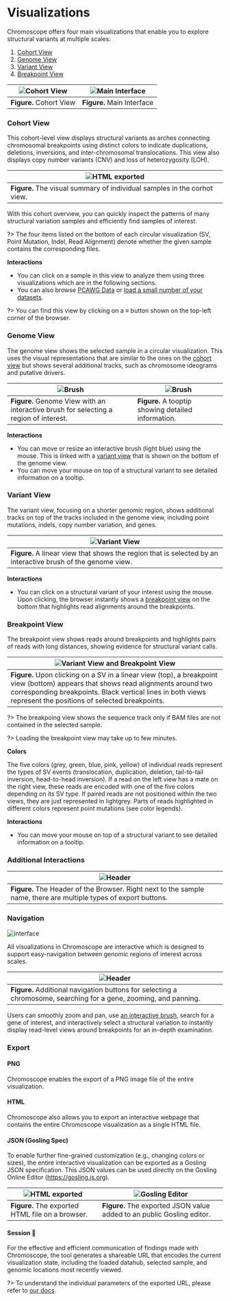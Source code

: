 # Visualizations

Chromoscope offers four main visualizations that enable you to explore structural variants at multiple scales: 
1. [Cohort View](#cohort-view)
1. [Genome View](#genome-view)
1. [Variant View](#variant-view)
1. [Breakpoint View](#breakpoint-view)

|![Cohort View](./assets/cohort-view.png)|![Main Interface](./assets/main-interface.png)|
|---|---|
|**Figure.** Cohort View|**Figure.** Main Interface|

### Cohort View

This cohort-level view displays structural variants as arches connecting chromosomal breakpoints using distinct colors to indicate duplications, deletions, inversions, and inter-chromosomal translocations. This view also displays copy number variants (CNV) and loss of heterozygosity (LOH).

|![HTML exported](./assets/zoomed-cohort-view.png)|
|---|
|__Figure.__ The visual summary of individual samples in the corhot view.

With this cohort overview, you can quickly inspect the patterns of many structural variation samples and efficiently find samples of interest.

?> The four items listed on the bottom of each circular visualization (SV, Point Mutation, Indel, Read Alignment) denote whether the given sample contains the corresponding files.

__Interactions__

- You can click on a sample in this view to analyze them using three visualizations which are in the following sections.
- You can also browse [PCAWG Data](/public-data-config?id=pcawg-data) or [load a small number of your datasets](/data-config?id=loading-data-through-interface).

?> You can find this view by clicking on a ≡ button shown on the top-left corner of the browser.

### Genome View
The genome view shows the selected sample in a circular visualization. This uses the visual representations that are similar to the ones on the [cohort view](#cohort-view) but shows several additional tracks, such as chromosome ideograms and putative drivers.

|![Brush](./assets/circular.png)|![Brush](./assets/tooltip.png)|
|---|---|
|**Figure.** Genome View with an interactive brush for selecting a region of interest.|**Figure.** A tooptip showing detailed information.|

__Interactions__

- You can move or resize an interactive brush (light blue) using the mouse. This is linked with a [variant view](#variant-view) that is shown on the bottom of the genome view.
- You can move your mouse on top of a structural variant to see detailed information on a tooltip.

### Variant View
The variant view, focusing on a shorter genomic region, shows additional tracks on top of the tracks included in the genome view, including point mutations, indels, copy number variation, and genes.

|![Variant View](./assets/linear-view.png)|
|---|
|**Figure.** A linear view that shows the region that is selected by an interactive brush of the genome view.|

__Interactions__

- You can click on a structural variant of your interest using the mouse. Upon clicking, the browser instantly shows a [breakpoint view](#breakpoint-view) on the bottom that highlights read alignments around the breakpoints.

### Breakpoint View
The breakpoint view shows reads around breakpoints and highlights pairs of reads with long distances, showing evidence for structural variant calls.

|![Variant View and Breakpoint View](./assets/breakpoint-view.png)|
|---|
|**Figure.** Upon clicking on a SV in a linear view (top), a breakpoint view (bottom) appears that shows read alignments around two corresponding breakpoints. Black vertical lines in both views represent the positions of selected breakpoints. |

?> The breakpoing view shows the sequence track only if BAM files are not contained in the selected sample.

?> Loading the breakpoint view may take up to few minutes.

__Colors__

The five colors (grey, green, blue, pink, yellow) of individual reads represent the types of SV events (translocation, duplication, deletion, tail-to-tail inversion, head-to-head inversion). If a read on the left view has a mate on the right view, these reads are encoded with one of the five colors depending on its SV type. If paired reads are not positioned within the two views, they are just represented in lightgrey. Parts of reads highlighted in different colors represent point mutations (see color legends).

__Interactions__

- You can move your mouse on top of a structural variant to see detailed information on a tooltip.

### Additional Interactions

|![Header](./assets/header.png)|
|---|
|**Figure.** The Header of the Browser. Right next to the sample name, there are multiple types of export buttons. |

### Navigation

![interface](assets/overall.gif ':class=image')

All visualizations in Chromoscope are interactive which is designed to support easy-navigation between genomic regions of interest across scales.

|![Header](./assets/navigation-buttons.png)|
|---|
|**Figure.** Additional navigation buttons for selecting a chromosome, searching for a gene, zooming, and panning. |

Users can smoothly zoom and pan, use [an interactive brush](#genome-view), search for a gene of interest, and interactively select a structural variation to instantly display read-level views around breakpoints for an in-depth examination.

### Export

#### PNG
Chromoscope enables the export of a PNG image file of the entire visualization.

#### HTML
Chromoscope also allows you to export an interactive webpage that contains the entire Chromoscope visualization as a single HTML file.

#### JSON (Gosling Spec)
To enable further fine-grained customization (e.g., changing colors or sizes), the entire interactive visualization can be exported as a Gosling JSON specification. This JSON values can be used directly on the Gosling Online Editor (https://gosling.js.org).

|![HTML exported](./assets/html-export.png)|![Gosling Editor](./assets/gosling-editor.png)|
|---|---|
|__Figure.__ The exported HTML file on a browser.|__Figure.__ The exported JSON value added to an public Gosling editor.|

#### Session 🔗
For the effective and efficient communication of findings made with Chromoscope, the tool generates a shareable URL that encodes the current visualization state, including the loaded datahub, selected sample, and genomic locations most recently viewed.

?> To understand the individual parameters of the exported URL, please refer to [our docs](/url-parameters.md).

<!-- #### Navigating Linear Detail View on Circular Overview
By clicking and dragging a mouse on a blue brush, users can navigate a linear view.

#### Opening Alignment Views

Upon clicking on a SV on either an overview or a linear view, two alignment views are opened that show two regions around breakpoints. The selected SV is represented with thicker edges. Vertical gray lines on the alignment views represent the breakpoints of the selected SV.

#### Selecting a Sample

From the sample gallery, a user can select a sample of interest by clicking.

#### Navigating To Specific Chromosomes

Using the drop-down menus, a user can quickly navigate to a certain chromosome on an either overview or the linear detail view.

#### Exporting PNG

#### Interacting with Visualizations
By default, interactions are not activated in visualizations. You will first need to click on a visualization, following the instruction on the top-left corner (i.e., “Click inside to use interactions”). 

After clicking on it, you can now adjust brushes, use the mouse wheel to zoom in and out, and click on a SV. In this mode, you can scroll the entire website by putting your mouse around the main visualization (i.e., gray dotted region). 

When you click on the outside of the visualization, the interactions will be deactivated. In this mode, you can safely scroll the entire website by positioning your mouse anywhere, even on the visualization. -->
